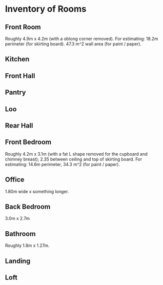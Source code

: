 Inventory of Rooms
==================

## Front Room

Roughly 4.9m x 4.2m (with a oblong corner removed). For estimating:
18.2m perimeter (for skirting board). 47.3 m^2 wall area (for paint / paper).

## Kitchen

## Front Hall

## Pantry

## Loo

## Rear Hall

## Front Bedroom

Roughly 4.2m x 3.1m (with a fat L shape removed for the cupboard and chimney breast); 2.35 between ceiling and top of
skirting board. For estimating: 14.6m perimeter, 34.3 m^2 (for paint / paper).

## Office

1.80m wide x something longer.

## Back Bedroom

3.0m x 2.7m

## Bathroom

Roughly 1.8m x 1.27m.

## Landing

## Loft
